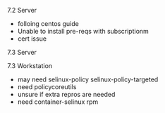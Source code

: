 7.2 Server
  - folloing centos guide
  - Unable to install pre-reqs with subscriptionm
  - cert issue

7.3 Server

7.3 Workstation
  - may need selinux-policy selinux-policy-targeted
  - need policycoreutils
   - unsure if extra repros are needed
  - need container-selinux rpm
